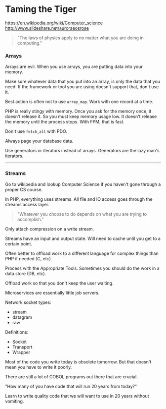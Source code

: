 # Taming the Tiger

https://en.wikipedia.org/wiki/Computer_science   
http://www.slideshare.net/auroraeosrose  

>"The laws of physics apply to no matter what you are doing in computing."

### Arrays 

Arrays are evil.  When you use arrays, you are putting data into your memory. 

 Make sure whatever data that you put into an array, is only the data that you need.  If the framework or tool you are using doesn't support that, don't use it.  

Best action is often not to use `array_map`.  Work with one record at a time.  

PHP is really stingy with memory.  Once you ask for the memory once, it doesn't release it.  So you must keep memory usage low.  It doesn't release the memory until the process stops.  With FPM, that is fast.     

Don't use `fetch_all` with PDO. 

 Always page your database data.  

Use generators or iterators instead of arrays.  Generators are the lazy man's iterators.  

---

### Streams


Go to wikipedia and lookup Computer Science if you haven't gone through a proper CS course.  


In PHP, everything uses streams.  All file and IO access goes through the streams access layer.   

>"Whatever you choose to do depends on what you are trying to accomplish."

Only attach compression on a write stream.  


Streams have an input and output state.  Will need to cache until you get to a certain point.    

Often better to offload work to a different language for complex things than PHP if needed (C, etc).  

Process with the Appropriate Tools.  Sometimes you should do the work in a data store (DB, etc).  

Offload work so that you don't keep the user waiting.  

Microservices are essentially little job servers.  

Network socket types: 

* stream
* datagram
* raw

Definitions: 

* Socket   
* Transport  
* Wrapper  

Most of the code you write today is obsolete tomorrow.  But that doesn't mean you have to write it poorly.   

There are still a lot of COBOL programs out there that are crucial.  

"How many of you have code that will run 20 years from today?"

Learn to write quality code that we will want to use in 20 years without vomiting.  
